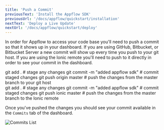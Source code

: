 ```yaml
---
title: 'Push a Commit'
previousText: 'Install the Appflow SDK'
previousUrl: '/docs/appflow/quickstart/installation'
nextText: 'Deploy a Live Update'
nextUrl: '/docs/appflow/quickstart/deploy'
---
```


In order for Appflow to access your code base you'll need to push a commit so that it shows up in your dashboard.
If you are using GitHub, Bitbucket, or Bitbucket Server a new commit will show up every time you push to your git host.
If you are using the Ionic remote you'll need to push to it directly in order to see your commit in the dashboard.

<docs-tabs tabs="GitHub / Bitbucket, Ionic Remote">
<div slot="GitHubBitbucket">

<command-line>
<command-prompt>git add . # stage any changes</command-prompt>
<command-prompt>git commit -m "added appflow sdk" #  commit staged changes</command-prompt>
<command-prompt>git push origin master # push the changes from the master branch to your git host</command-prompt>
</command-line>

</div>
<div slot="IonicRemote">

<command-line>
<command-prompt>git add . # stage any changes</command-prompt>
<command-prompt>git commit -m "added appflow sdk" #  commit staged changes</command-prompt>
<command-prompt>git push ionic master # push the changes from the master branch to the Ionic remote</command-prompt>
</command-line>
</div>
</docs-tabs>

Once you've pushed the changes you should see your commit available in the `Commits` tab of the dashboard.

![Commits List](/docs/assets/img/appflow/ss-commit-list.png)